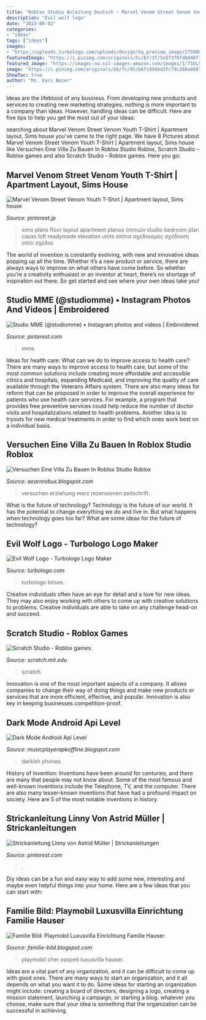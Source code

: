 ```yaml
---
title: "Roblox Studio Anleitung Deutsch ~ Marvel Venom Street Venom Youth T-shirt"
description: "Evil wolf logo"
date: "2023-08-02"
categories:
- "ideas"
tags: ["ideas"]
images:
- "https://uploads.turbologo.com/uploads/design/hq_preview_image/2759889/draw_svg20210507-22909-c8qpig.svg.png"
featuredImage: "https://i.pinimg.com/originals/5c/6f/3f/5c6f3f0fdb848f387739d55f72e9eb07.png"
featured_image: "https://images-na.ssl-images-amazon.com/images/I/71bLSl3U2DL._AC_SL1000_.jpg"
image: "https://i.pinimg.com/originals/b6/fc/95/b6fc956bd3fc79c269a058706edca6de.jpg"
ShowToc: true
author: "Ms. Kari Beier"
---
```



Ideas are the lifeblood of any business. From developing new products and services to creating new marketing strategies, nothing is more important to a company than ideas. However, handling ideas can be difficult. Here are five tips to help you get the most out of your ideas:

	

		
searching about Marvel Venom Street Venom Youth T-Shirt | Apartment layout, Sims house you've came to the right page. We have 8 Pictures about Marvel Venom Street Venom Youth T-Shirt | Apartment layout, Sims house like Versuchen Eine Villa Zu Bauen In Roblox Studio Roblox, Scratch Studio - Roblox games and also Scratch Studio - Roblox games. Here you go:
		
    
## Marvel Venom Street Venom Youth T-Shirt | Apartment Layout, Sims House

<img loading=lazy src="https://i.pinimg.com/originals/b6/fc/95/b6fc956bd3fc79c269a058706edca6de.jpg" onerror="this.onerror=null;this.src='https://tse3.mm.bing.net/th?id=OIP.5T1S5nnAmzixJ5lS2lD57wHaJQ&amp;pid=15.1';" alt="Marvel Venom Street Venom Youth T-Shirt | Apartment layout, Sims house">

_Source: pinterest.jp_

>sims plans floor layout apartment planos σπιτιών studio bedroom plan casas loft readymade elevation units σπίτια σχεδιασμός σχεδίαση σπίτι σχέδια. 

	

The world of invention is constantly evolving, with new and innovative ideas popping up all the time. Whether it’s a new product or service, there are always ways to improve on what others have come before. So whether you’re a creativity enthusiast or an inventor at heart, there’s no shortage of inspiration out there. So get started and see where your own ideas take you!

    
## Studio MME (@studiomme) • Instagram Photos And Videos | Embroidered

<img loading=lazy src="https://i.pinimg.com/originals/5c/6f/3f/5c6f3f0fdb848f387739d55f72e9eb07.png" onerror="this.onerror=null;this.src='https://tse4.mm.bing.net/th?id=OIP.rhu63q5isKPxN13c1SOGRwHaHa&amp;pid=15.1';" alt="Studio MME (@studiomme) • Instagram photos and videos | Embroidered">

_Source: pinterest.com_

>mme. 

	

Ideas for health care: What can we do to improve access to health care?
There are many ways to improve access to health care, but some of the most common solutions include creating more affordable and accessible clinics and hospitals, expanding Medicaid, and improving the quality of care available through the Veterans Affairs system. There are also many ideas for reform that can be proposed in order to improve the overall experience for patients who use health care services. For example, a program that provides free preventive services could help reduce the number of doctor visits and hospitalizations related to health problems. Another idea is to tryouts for new medical treatments in order to find which ones work best on a individual basis.

    
## Versuchen Eine Villa Zu Bauen In Roblox Studio Roblox

<img loading=lazy src="https://is2-ssl.mzstatic.com/image/thumb/Purple124/v4/e7/3b/17/e73b1767-94cd-5353-87ba-06aa28b21920/AppIcon-1x_U007emarketing-0-7-0-85-220.png/1200x1200.jpg" onerror="this.onerror=null;this.src='https://tse1.mm.bing.net/th?id=OIP.5vdz4MehjspPKQKlrJpDRAHaHa&amp;pid=15.1';" alt="Versuchen Eine Villa Zu Bauen In Roblox Studio Roblox">

_Source: aearnrobux.blogspot.com_

>versuchen erziehung merz rezensionen zeitschrift. 

	

What is the future of technology?
Technology is the future of our world. It has the potential to change everything we do and live in. But what happens when technology goes too far? What are some ideas for the future of technology?

    
## Evil Wolf Logo - Turbologo Logo Maker

<img loading=lazy src="https://uploads.turbologo.com/uploads/design/hq_preview_image/2759889/draw_svg20210507-22909-c8qpig.svg.png" onerror="this.onerror=null;this.src='https://tse4.mm.bing.net/th?id=OIP.Z3k_D-J1MU_6KYcBZQBy8gHaHa&amp;pid=15.1';" alt="Evil Wolf Logo - Turbologo Logo Maker">

_Source: turbologo.com_

>turbologo böses. 

	

Creative individuals often have an eye for detail and a love for new ideas. They may also enjoy working with others to come up with creative solutions to problems. Creative individuals are able to take on any challenge head-on and succeed.

    
## Scratch Studio - Roblox Games

<img loading=lazy src="https://cdn2.scratch.mit.edu/get_image/gallery/27605570_200x130.png" onerror="this.onerror=null;this.src='https://tse2.mm.bing.net/th?id=OIP.-7ltTDGyTixmXPcHLz0CJAAAAA&amp;pid=15.1';" alt="Scratch Studio - Roblox games">

_Source: scratch.mit.edu_

>scratch. 

	

Innovation is one of the most important aspects of a company. It allows companies to change their way of doing things and make new products or services that are more efficient, effective, and popular. Innovation is also key in keeping businesses competition-proof.

    
## Dark Mode Android Api Level

<img loading=lazy src="https://lh6.googleusercontent.com/proxy/V7xcW1fiA47kZU1U4DJUoIkEIbcZiyPAzo3jMUZvXBTPK0hzzlCcYbwqaMyGXDwQCrPY7zNgPiuU0hUTrtWYTIFfza9ewVg1dt5Ac9I4Rd8Op-Sp1yZbn7mvu3um-phXF9CPeWbRliuq42ygqZeFipA=w1200-h630-p-k-no-nu" onerror="this.onerror=null;this.src='https://tse1.mm.bing.net/th?id=OIP.NnAMAbz7WOROGCVDCJ4BwAHaD4&amp;pid=15.1';" alt="Dark Mode Android Api Level">

_Source: musicplayerapkoffline.blogspot.com_

>darkish phones. 

	

History of invention:
Inventions have been around for centuries, and there are many that people may not know about. Some of the most famous and well-known inventions include the Telephone, TV, and the computer. There are also many lesser-known inventions that have had a profound impact on society. Here are 5 of the most notable inventions in history.

    
## Strickanleitung Linny Von Astrid Müller | Strickanleitungen

<img loading=lazy src="https://i.pinimg.com/originals/5d/57/61/5d57618830987c0bfd308713fef16e1a.png" onerror="this.onerror=null;this.src='https://tse2.mm.bing.net/th?id=OIP.XZL6ob8sSipvPcSpRbzMQwHaLG&amp;pid=15.1';" alt="Strickanleitung Linny von Astrid Müller | Strickanleitungen">

_Source: pinterest.com_

>. 

	

Diy ideas can be a fun and easy way to add some new, interesting and maybe even helpful things into your home. Here are a few ideas that you can start with: 

    
## Familie Bild: Playmobil Luxusvilla Einrichtung Familie Hauser

<img loading=lazy src="https://images-na.ssl-images-amazon.com/images/I/71bLSl3U2DL._AC_SL1000_.jpg" onerror="this.onerror=null;this.src='https://tse1.mm.bing.net/th?id=OIP.bUvdxA4MltE3WF7fokhheAHaFd&amp;pid=15.1';" alt="Familie Bild: Playmobil Luxusvilla Einrichtung Familie Hauser">

_Source: familie-bild.blogspot.com_

>playmobil cher oaspeti luxusvilla hauser. 

	

Ideas are a vital part of any organization, and it can be difficult to come up with good ones. There are many ways to start an organization, and it all depends on what you want it to do. Some ideas for starting an organization might include: creating a board of directors, designing a logo, creating a mission statement, launching a campaign, or starting a blog. whatever you choose, make sure that your idea is something that the organization can be successful in achieving.

